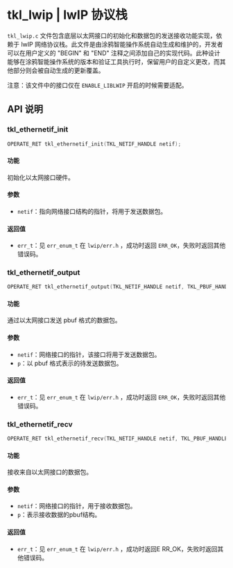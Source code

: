 # tkl_lwip | lwIP 协议栈

`tkl_lwip.c` 文件包含底层以太网接口的初始化和数据包的发送接收功能实现，依赖于 lwIP 网络协议栈。此文件是由涂鸦智能操作系统自动生成和维护的，开发者可以在用户定义的 "BEGIN" 和 "END" 注释之间添加自己的实现代码。此种设计能够在涂鸦智能操作系统的版本和验证工具执行时，保留用户的自定义更改，而其他部分则会被自动生成的更新覆盖。

注意：该文件中的接口仅在 `ENABLE_LIBLWIP` 开启的时候需要适配。

## API 说明

### tkl_ethernetif_init

```c
OPERATE_RET tkl_ethernetif_init(TKL_NETIF_HANDLE netif);
```

#### 功能

初始化以太网接口硬件。

#### 参数

- `netif`：指向网络接口结构的指针，将用于发送数据包。

#### 返回值

- `err_t`：见 `err_enum_t` 在 `lwip/err.h` ，成功时返回 `ERR_OK`，失败时返回其他错误码。

### tkl_ethernetif_output

```c
OPERATE_RET tkl_ethernetif_output(TKL_NETIF_HANDLE netif, TKL_PBUF_HANDLE p);
```

#### 功能

通过以太网接口发送 pbuf 格式的数据包。

#### 参数

- `netif`：网络接口的指针，该接口将用于发送数据包。
- `p`：以 pbuf 格式表示的待发送数据包。

#### 返回值

- `err_t`：见 `err_enum_t` 在 `lwip/err.h` ，成功时返回 `ERR_OK`，失败时返回其他错误码。

### tkl_ethernetif_recv

```c
OPERATE_RET tkl_ethernetif_recv(TKL_NETIF_HANDLE netif, TKL_PBUF_HANDLE p);
```

#### 功能

接收来自以太网接口的数据包。

#### 参数

- `netif`：网络接口的指针，用于接收数据包。
- `p`：表示接收数据的pbuf结构。

#### 返回值

- `err_t`：见 `err_enum_t` 在 `lwip/err.h` ，成功时返回E RR_OK，失败时返回其他错误码。

